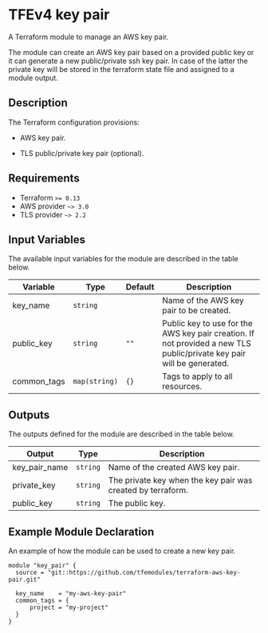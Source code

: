 # TFEv4 key pair

A Terraform module to manage an AWS key pair.

The module can create an AWS key pair based on a provided public key or it can generate a new public/private ssh key pair. In case of the latter the private key will be stored in the terraform state file and assigned to a module output.

## Description

The Terraform configuration provisions:

- AWS key pair.

- TLS public/private key pair (optional).

## Requirements

* Terraform `>= 0.13`
* AWS provider `~> 3.0`
* TLS provider `~> 2.2`

## Input Variables

The available input variables for the module are described in the table below.

| Variable | Type | Default | Description |
| -------- | ---- | ------- | ----------- |
| key_name | `string` | | Name of the AWS key pair to be created. |
| public_key | `string` | `""` | Public key to use for the AWS key pair creation. If not provided a new TLS public/private key pair will be generated. |
| common_tags | `map(string)` | `{}` | Tags to apply to all resources. |

## Outputs

The outputs defined for the module are described in the table below.

| Output | Type | Description |
| -------- | ---- | ----------- |
| key_pair_name | `string` | Name of the created AWS key pair. |
| private_key | `string` | The private key when the key pair was created by terraform. |
| public_key | `string` | The public key. |

## Example Module Declaration

An example of how the module can be used to create a new key pair.

```
module "key_pair" {
  source = "git::https://github.com/tfemodules/terraform-aws-key-pair.git"

  key_name    = "my-aws-key-pair"
  common_tags = {
      project = "my-project"
  }
}
```